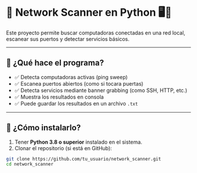 # 🧠 Network Scanner en Python 🖥️🐍

Este proyecto permite buscar computadoras conectadas en una red local, escanear sus puertos y detectar servicios básicos.

---

## 🚀 ¿Qué hace el programa?

- ✅ Detecta computadoras activas (ping sweep)
- ✅ Escanea puertos abiertos (como si tocara puertas)
- ✅ Detecta servicios mediante banner grabbing (como SSH, HTTP, etc.)
- ✅ Muestra los resultados en consola
- ✅ Puede guardar los resultados en un archivo `.txt`

---

## 🔧 ¿Cómo instalarlo?

1. Tener **Python 3.8 o superior** instalado en el sistema.
2. Clonar el repositorio (si está en GitHub):

```bash
git clone https://github.com/tu_usuario/network_scanner.git
cd network_scanner
